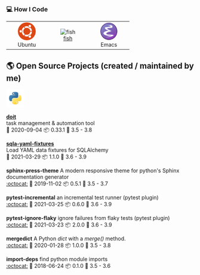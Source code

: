 ### 💻 How I Code

<table>
  <tr>
    <td align="center" width="96">
      <img src="https://raw.githubusercontent.com/github/explore/80688e429a7d4ef2fca1e82350fe8e3517d3494d/topics/ubuntu/ubuntu.png" width="48" height="48" alt="Ubuntu" /><br/>
      Ubuntu
    </td>
    <td align="center" width="96">
     <img src="https://fishshell.com/assets/img/Terminal_Logo2_CRT_Flat.png" width="48" height="48" alt="fish" /><br/>
     <a href="https://github.com/fish-shell/fish-shell">fish</a>
    </td>
    <td align="center" width="96">
      <img src="https://raw.githubusercontent.com/github/explore/80688e429a7d4ef2fca1e82350fe8e3517d3494d/topics/emacs/emacs.png" width="48" height="48" alt="Emacs" /><br/>
      Emacs
    </td>
  </tr>
</table>

<!-- <img src="" width="48" height="48" alt="" /> -->

## 🌎 Open Source Projects (created / maintained by me)

<img src="https://raw.githubusercontent.com/github/explore/80688e429a7d4ef2fca1e82350fe8e3517d3494d/topics/python/python.png" width="48" height="48" alt="Python" />

[**doit**](https://github.com/pydoit/doit)<br/>
task management & automation tool <br/>
📆 2020-09-04  📦 0.33.1  🐍 3.5 - 3.8


[**sqla-yaml-fixtures**](https://github.com/schettino72/sqla_yaml_fixtures)<br/>
Load YAML data fixtures for SQLAlchemy  <br/>
📆 2021-03-29  📦 1.1.0  🐍 3.6 - 3.9

**sphinx-press-theme**  A modern responsive theme for python's Sphinx documentation generator <br/>
[:octocat:](https://github.com/schettino72/sphinx_press_theme) 📆 2019-11-02  📦 0.5.1  🐍 3.5 - 3.7

**pytest-incremental**  an incremental test runner (pytest plugin)  <br/>
[:octocat:](https://github.com/pytest-dev/pytest-incremental) 📆 2021-03-25  📦 0.6.0  🐍 3.6 - 3.9

**pytest-ignore-flaky**  ignore failures from flaky tests (pytest plugin)  <br/>
[:octocat:](https://github.com/schettino72/pytest-ignore-flaky) 📆 2021-03-23  📦 2.0.0  🐍 3.6 - 3.9

**mergedict**  A Python *dict* with a *merge()* method.  <br/>
[:octocat:](https://github.com/schettino72/mergedict) 📆 2020-01-28  📦 1.0.0  🐍 3.5 - 3.8

**import-deps**  find python module imports <br/>
[:octocat:](https://github.com/schettino72/import-deps) 📆 2018-06-24  📦 0.1.0  🐍 3.5 - 3.6



<!--

**schettino72/schettino72** is a ✨ _special_ ✨ repository because its `README.md` (this file) appears on your GitHub profile.

Here are some ideas to get you started:

- 🔭 I’m currently working on ...
- 🌱 I’m currently learning ...
- 👯 I’m looking to collaborate on ...
- 🤔 I’m looking for help with ...
- 💬 Ask me about ...
- 📫 How to reach me: ...
- 😄 Pronouns: ...
- ⚡ Fun fact: ...
-->
